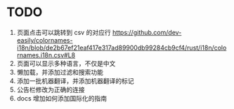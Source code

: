 # TODO

1. 页面点击可以跳转到 csv 的对应行 
   https://github.com/dev-easily/colornames-i18n/blob/de2b67ef21eaf417e317ad89900db99284cb9cf4/rust/i18n/colornames.i18n.csv#L8
2. 页面可以显示多种语言，不仅是中文
3. 懒加载，并添加过滤和搜索功能
4. 添加一批机器翻译，并添加机器翻译的标记
5. 公告栏修改为正确的连接
6. docs 增加如何添加国际化的指南